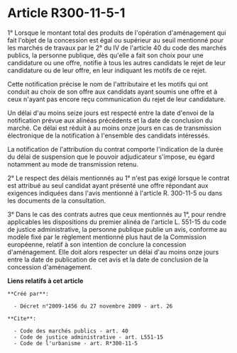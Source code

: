 # Article R300-11-5-1

1° Lorsque le montant total des produits de l'opération d'aménagement qui fait l'objet de la concession est égal ou supérieur
au seuil mentionné pour les marchés de travaux par le 2° du IV de l'article 40 du code des marchés publics, la personne
publique, dès qu'elle a fait son choix pour une candidature ou une offre, notifie à tous les autres candidats le rejet de
leur candidature ou de leur offre, en leur indiquant les motifs de ce rejet. 

Cette notification précise le nom de l'attributaire et les motifs qui ont conduit au choix de son offre aux candidats ayant
soumis une offre et à ceux n'ayant pas encore reçu communication du rejet de leur candidature. 

Un délai d'au moins seize jours est respecté entre la date d'envoi de la notification prévue aux alinéas précédents et la
date de conclusion du marché. Ce délai est réduit à au moins onze jours en cas de transmission électronique de la
notification à l'ensemble des candidats intéressés. 

La notification de l'attribution du contrat comporte l'indication de la durée du délai de suspension que le pouvoir
adjudicateur s'impose, eu égard notamment au mode de transmission retenu. 

2° Le respect des délais mentionnés au 1° n'est pas exigé lorsque le contrat est attribué au seul candidat ayant présenté une
offre répondant aux exigences indiquées dans l'avis mentionné à l'article R. 300-11-5 ou dans les documents de la
consultation. 

3° Dans le cas des contrats autres que ceux mentionnés au 1°, pour rendre applicables les dispositions du premier alinéa de
l'article L. 551-15 du code de justice administrative, la personne publique publie un avis, conforme au modèle fixé par le
règlement mentionné plus haut de la Commission européenne, relatif à son intention de conclure la concession d'aménagement.
Elle doit alors respecter un délai d'au moins onze jours entre la date de publication de cet avis et la date de conclusion de
la concession d'aménagement.

**Liens relatifs à cet article**

	**Créé par**:

	  - Décret n°2009-1456 du 27 novembre 2009 - art. 26

	**Cite**:

	  - Code des marchés publics - art. 40
	  - Code de justice administrative - art. L551-15
	  - Code de l'urbanisme - art. R*300-11-5
